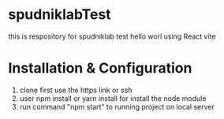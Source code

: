 # spudniklabTest
this is respository for spudniklab test hello worl using React vite

# Installation & Configuration
1. clone first use the https link or ssh
2. user npm install or yarn install for install the node module
3. run command "npm start" to running project on local server
